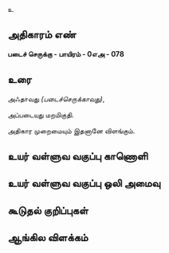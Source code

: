 உ


## அதிகாரம் எண்

**படைச் செருக்கு - பாயிரம் - 0எஅ - 078**

## உரை

அஃதாவது _(படைச்செருக்காவது)_,  

அப்படையது மறமிகுதி.  

அதிகார முறைமையும் இதனானே விளங்கும்.

## உயர் வள்ளுவ வகுப்பு காணொளி


## உயர் வள்ளுவ வகுப்பு ஒலி அமைவு 


## கூடுதல் குறிப்புகள்


## ஆங்கில விளக்கம்

